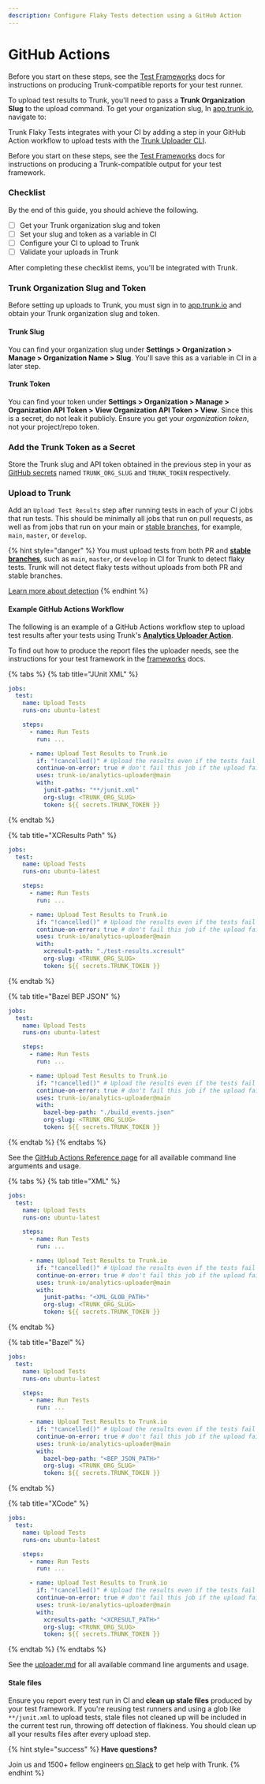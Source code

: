 ```yaml
---
description: Configure Flaky Tests detection using a GitHub Action
---
```


# GitHub Actions

Before you start on these steps, see the [Test Frameworks](../frameworks/) docs for instructions on producing Trunk-compatible reports for your test runner.

To upload test results to Trunk, you'll need to pass a **Trunk Organization Slug** to the upload command. To get your organization slug, In [app.trunk.io](https://app.trunk.io/login?intent=flaky%20tests), navigate to:

Trunk Flaky Tests integrates with your CI by adding a step in your GitHub Action workflow to upload tests with the [Trunk Uploader CLI](../../uploader.md).

Before you start on these steps, see the [Test Frameworks](../frameworks/) docs for instructions on producing a Trunk-compatible output for your test framework.

### Checklist

By the end of this guide, you should achieve the following.

* [ ] Get your Trunk organization slug and token
* [ ] Set your slug and token as a variable in CI
* [ ] Configure your CI to upload to Trunk
* [ ] Validate your uploads in Trunk

After completing these checklist items, you'll be integrated with Trunk.&#x20;

### Trunk Organization Slug and Token

Before setting up uploads to Trunk, you must sign in to [app.trunk.io](https://app.trunk.io/login?intent=flaky%20tests) and obtain your Trunk organization slug and token.

#### Trunk Slug

You can find your organization slug under **Settings > Organization > Manage > Organization Name > Slug**. You'll save this as a variable in CI in a later step.

#### Trunk Token

You can find your token under **Settings > Organization > Manage > Organization API Token > View Organization API Token > View**. Since this is a secret, do not leak it publicly. Ensure you get your _organization token_, not your project/repo token.

### Add the Trunk Token as a Secret

Store the Trunk slug and API token obtained in the previous step in your as [GitHub secrets](https://docs.github.com/en/actions/security-guides/using-secrets-in-github-actions) named `TRUNK_ORG_SLUG` and `TRUNK_TOKEN` respectively.

### Upload to Trunk

Add an `Upload Test Results` step after running tests in each of your CI jobs that run tests. This should be minimally all jobs that run on pull requests, as well as from jobs that run on your main or [stable branches](../../detection.md#stable-branches), for example, `main`, `master`, or `develop`.

{% hint style="danger" %}
You must upload tests from both PR and [**stable branches**](https://docs.trunk.io/flaky-tests/detection#stable-branches), such as `main`, `master`, or `develop` in CI for Trunk to detect flaky tests. Trunk will not detect flaky tests without uploads from both PR and stable branches.&#x20;

[Learn more about detection](../../detection.md)
{% endhint %}

#### Example GitHub Actions Workflow

The following is an example of a GitHub Actions workflow step to upload test results after your tests using Trunk's [**Analytics Uploader Action**](https://github.com/trunk-io/analytics-uploader).

To find out how to produce the report files the uploader needs, see the instructions for your test framework in the [frameworks](../frameworks/ "mention") docs.

{% tabs %}
{% tab title="JUnit XML" %}
```yaml
jobs:
  test:
    name: Upload Tests
    runs-on: ubuntu-latest

    steps:
      - name: Run Tests
        run: ...

      - name: Upload Test Results to Trunk.io
        if: "!cancelled()" # Upload the results even if the tests fail
        continue-on-error: true # don't fail this job if the upload fails
        uses: trunk-io/analytics-uploader@main
        with:
          junit-paths: "**/junit.xml"        
          org-slug: <TRUNK_ORG_SLUG>
          token: ${{ secrets.TRUNK_TOKEN }}

```
{% endtab %}

{% tab title="XCResults Path" %}
```yaml
jobs:
  test:
    name: Upload Tests
    runs-on: ubuntu-latest

    steps:
      - name: Run Tests
        run: ...

      - name: Upload Test Results to Trunk.io
        if: "!cancelled()" # Upload the results even if the tests fail
        continue-on-error: true # don't fail this job if the upload fails
        uses: trunk-io/analytics-uploader@main
        with:
          xcresult-path: "./test-results.xcresult"        
          org-slug: <TRUNK_ORG_SLUG>
          token: ${{ secrets.TRUNK_TOKEN }}
```
{% endtab %}

{% tab title="Bazel BEP JSON" %}
```yaml
jobs:
  test:
    name: Upload Tests
    runs-on: ubuntu-latest

    steps:
      - name: Run Tests
        run: ...

      - name: Upload Test Results to Trunk.io
        if: "!cancelled()" # Upload the results even if the tests fail
        continue-on-error: true # don't fail this job if the upload fails
        uses: trunk-io/analytics-uploader@main
        with:
          bazel-bep-path: "./build_events.json"        
          org-slug: <TRUNK_ORG_SLUG>
          token: ${{ secrets.TRUNK_TOKEN }}
```
{% endtab %}
{% endtabs %}

See the [GitHub Actions Reference page](https://github.com/trunk-io/analytics-uploader) for all available command line arguments and usage.

{% tabs %}
{% tab title="XML" %}
```yaml
jobs:
  test:
    name: Upload Tests
    runs-on: ubuntu-latest

    steps:
      - name: Run Tests
        run: ...

      - name: Upload Test Results to Trunk.io
        if: "!cancelled()" # Upload the results even if the tests fail
        continue-on-error: true # don't fail this job if the upload fails
        uses: trunk-io/analytics-uploader@main
        with:
          junit-paths: "<XML_GLOB_PATH>"       
          org-slug: <TRUNK_ORG_SLUG>
          token: ${{ secrets.TRUNK_TOKEN }}
```
{% endtab %}

{% tab title="Bazel" %}
```yaml
jobs:
  test:
    name: Upload Tests
    runs-on: ubuntu-latest

    steps:
      - name: Run Tests
        run: ...

      - name: Upload Test Results to Trunk.io
        if: "!cancelled()" # Upload the results even if the tests fail
        continue-on-error: true # don't fail this job if the upload fails
        uses: trunk-io/analytics-uploader@main
        with:
          bazel-bep-path: "<BEP_JSON_PATH>"       
          org-slug: <TRUNK_ORG_SLUG>
          token: ${{ secrets.TRUNK_TOKEN }}
```
{% endtab %}

{% tab title="XCode" %}
```yaml
jobs:
  test:
    name: Upload Tests
    runs-on: ubuntu-latest

    steps:
      - name: Run Tests
        run: ...

      - name: Upload Test Results to Trunk.io
        if: "!cancelled()" # Upload the results even if the tests fail
        continue-on-error: true # don't fail this job if the upload fails
        uses: trunk-io/analytics-uploader@main
        with:
          xcresults-path: "<XCRESULT_PATH>"       
          org-slug: <TRUNK_ORG_SLUG>
          token: ${{ secrets.TRUNK_TOKEN }}
```
{% endtab %}
{% endtabs %}

See the [uploader.md](../../uploader.md "mention") for all available command line arguments and usage.

#### Stale files

Ensure you report every test run in CI and **clean up stale files** produced by your test framework. If you're reusing test runners and using a glob like `**/junit.xml` to upload tests, stale files not cleaned up will be included in the current test run, throwing off detection of flakiness. You should clean up all your results files after every upload step.

{% hint style="success" %}
**Have questions?**

Join us and 1500+ fellow engineers [on Slack](https://slack.trunk.io/) to get help with Trunk.
{% endhint %}
